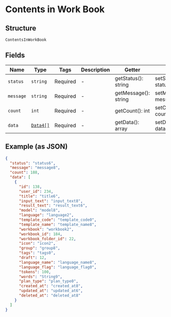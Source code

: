
# Contents in Work Book

## Structure

`ContentsInWorkBook`

## Fields

| Name | Type | Tags | Description | Getter | Setter |
|  --- | --- | --- | --- | --- | --- |
| `status` | `string` | Required | - | getStatus(): string | setStatus(string status): void |
| `message` | `string` | Required | - | getMessage(): string | setMessage(string message): void |
| `count` | `int` | Required | - | getCount(): int | setCount(int count): void |
| `data` | [`Data4[]`](../../doc/models/data-4.md) | Required | - | getData(): array | setData(array data): void |

## Example (as JSON)

```json
{
  "status": "status6",
  "message": "message8",
  "count": 188,
  "data": [
    {
      "id": 138,
      "user_id": 234,
      "title": "title6",
      "input_text": "input_text8",
      "result_text": "result_text6",
      "model": "model8",
      "language": "language2",
      "template_code": "template_code0",
      "template_name": "template_name8",
      "workbook": "workbook2",
      "workbook_id": 184,
      "workbook_folder_id": 22,
      "icon": "icon2",
      "group": "group8",
      "tags": "tags0",
      "draft": 12,
      "language_name": "language_name8",
      "language_flag": "language_flag0",
      "tokens": 100,
      "words": "String9",
      "plan_type": "plan_type0",
      "created_at": "created_at8",
      "updated_at": "updated_at6",
      "deleted_at": "deleted_at8"
    }
  ]
}
```

